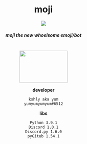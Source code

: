 <!--[![Anurag's github stats](https://github-readme-stats.vercel.app/api?username=yumm-b612&theme=onedark&show_icons=true)](https://github.com/anuraghazra/github-readme-stats) [![Top Langs](https://github-readme-stats.vercel.app/api/top-langs/?username=yumm-b612&layout=compact&theme=onedark)](https://github.com/anuraghazra/github-readme-stats)-->
<div style="Padding: 0px; margin: 0px" align="center">
 <h1>moji</h1>
 <img style="Padding: 0px; margin: 0px" src="https://raw.githubusercontent.com/yumm-b612/moji.py/main/moji.png"/><h5>moji the new whoelsome emoji/bot</h5>
 <br>
 <a href="https://discord.gg/NaXhwqWxV9"><img style="Padding: 0px; margin: 0px" width="150" height="100" src="https://discord.com/assets/e4923594e694a21542a489471ecffa50.svg"/></a>
</div>
<div style="Padding: 0px; margin: 0px" align="center">
 
 **developer** 
 ```text
 kshly aka yum
 yumyumyumyum#6512
 ```
 **libs**
 ```text
 Python 3.9.1
 Discord 1.0.1
 Discord.py 1.6.0
 pyGitub 1.54.1
 ```
</div>
